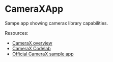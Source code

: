 # CameraXApp

Sampe app showing camerax library capabilities.

Resources:
* [CameraX overview](https://developer.android.com/training/camerax)
* [CameraX Codelab](https://codelabs.developers.google.com/codelabs/camerax-getting-started/#7)
* [Official CameraX sample app](https://github.com/android/camera/tree/master/CameraXBasic)
